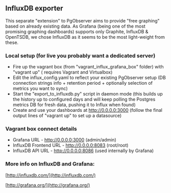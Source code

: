 ## InfluxDB exporter

This separate "extension" to PgObserver aims to provide "free graphing" based on already existing data.
As Grafana (being one of the most promising graphing dashboards) supports only Graphite, InfluxDB & OpenTSDB, we
chose InfluxDB as it seems to be the most light-weight from these.


### Local setup (for live you probably want a dedicated server)

 - Fire up the vagrant box (from "vagrant_influx_grafana_box" folder) with "vagrant up" ( requires Vagrant and Virtualbox)
 - Edit the influx_config.yaml to reflect your existing PgObserver setup (DB connection strings info + retention period + optionally selection of metrics you want to sync)
 - Start the "export_to_influxdb.py" script in daemon mode (this builds up the history up to configured days and will keep polling the Postgres metrics DB for fresh data, pushing it to Influx when found)
 - Create and use your dashboards at http://0.0.0.0:3000 (follow the final output lines of "vagrant up" to set up a datasource)

### Vagrant box connect details

  - Grafana URL - http://0.0.0.0:3000 (admin/admin)
  - InfluxDB Frontend URL - http://0.0.0.0:8083 (root/root)
  - InfluxDB API URL - http://0.0.0.0:8086 (used internally by Grafana)


### More info on InfluxDB and Grafana:

[http://influxdb.com/](http://influxdb.com/)

[http://grafana.org/](http://grafana.org/)
